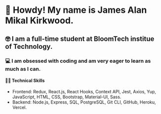 # 🤠 Howdy! My name is James Alan Mikal Kirkwood.

## 🤓 I am a full-time student at BloomTech institue of Technology. 

### 💻 I am obsessed with coding and am very eager to learn as much as I can.  

#### 🐱‍👤 Technical Skills
   * Frontend: Redux, React.js, React Hooks, Context API, Jest, Axios, Yup, JavaScript, HTML, CSS, Bootstrap, Material-UI, Sass.
   * Backend: Node.js, Express, SQL, PostgreSQL, Git CLI, GitHub, Heroku, Vercel.


<!---
jimjamesjimathy/jimjamesjimathy is a ✨ special ✨ repository because its `README.md` (this file) appears on your GitHub profile.
You can click the Preview link to take a look at your changes.
--->
